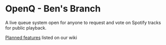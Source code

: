 # OpenQ - Ben's Branch
A live queue system open for anyone to request and vote on Spotify tracks for public playback.

[Planned features](https://github.com/bmitchinson/OpenQ/wiki/Opening-Kickoff) listed on our wiki
